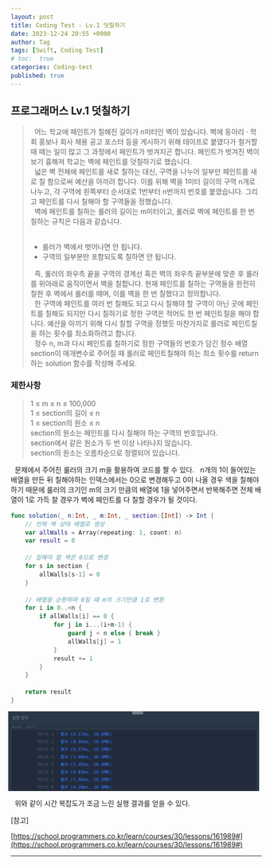 ```yaml
---
layout: post
title: Coding Test - Lv.1 덧칠하기
date: 2023-12-24 20:55 +0900
author: Tag
tags: [Swift, Coding Test]
# toc:  true
categories: Coding-test
published: true
---
```

<h2> 프로그래머스 Lv.1 덧칠하기 </h2>

<blockquote>
&nbsp; 어느 학교에 페인트가 칠해진 길이가 n미터인 벽이 있습니다. 벽에 동아리 · 학회 홍보나 회사 채용 공고 포스터 등을 게시하기 위해 테이프로 붙였다가 철거할 때 떼는 일이 많고 그 과정에서 페인트가 벗겨지곤 합니다. 페인트가 벗겨진 벽이 보기 흉해져 학교는 벽에 페인트를 덧칠하기로 했습니다. <br>
&nbsp; 넓은 벽 전체에 페인트를 새로 칠하는 대신, 구역을 나누어 일부만 페인트를 새로 칠 함으로써 예산을 아끼려 합니다. 이를 위해 벽을 1미터 길이의 구역 n개로 나누고, 각 구역에 왼쪽부터 순서대로 1번부터 n번까지 번호를 붙였습니다. 그리고 페인트를 다시 칠해야 할 구역들을 정했습니다. <br>
&nbsp; 벽에 페인트를 칠하는 롤러의 길이는 m미터이고, 롤러로 벽에 페인트를 한 번 칠하는 규칙은 다음과 같습니다. <br>
<br>
<ul>
    <li>롤러가 벽에서 벗어나면 안 됩니다. </li>
    <li>구역의 일부분만 포함되도록 칠하면 안 됩니다. </li>
</ul>
&nbsp; 즉, 롤러의 좌우측 끝을 구역의 경계선 혹은 벽의 좌우측 끝부분에 맞춘 후 롤러를 위아래로 움직이면서 벽을 칠합니다. 현재 페인트를 칠하는 구역들을 완전히 칠한 후 벽에서 롤러를 떼며, 이를 벽을 한 번 칠했다고 정의합니다. <br>
&nbsp; 한 구역에 페인트를 여러 번 칠해도 되고 다시 칠해야 할 구역이 아닌 곳에 페인트를 칠해도 되지만 다시 칠하기로 정한 구역은 적어도 한 번 페인트칠을 해야 합니다. 예산을 아끼기 위해 다시 칠할 구역을 정했듯 마찬가지로 롤러로 페인트칠을 하는 횟수를 최소화하려고 합니다. <br>
&nbsp; 정수 n, m과 다시 페인트를 칠하기로 정한 구역들의 번호가 담긴 정수 배열 section이 매개변수로 주어질 때 롤러로 페인트칠해야 하는 최소 횟수를 return 하는 solution 함수를 작성해 주세요. <br>
</blockquote>

 <h3> 제한사항</h3>

<blockquote>
1 ≤ m ≤ n ≤ 100,000 <br>
1 ≤ section의 길이 ≤ n <br>
1 ≤ section의 원소 ≤ n <br>
section의 원소는 페인트를 다시 칠해야 하는 구역의 번호입니다. <br>
section에서 같은 원소가 두 번 이상 나타나지 않습니다. <br>
section의 원소는 오름차순으로 정렬되어 있습니다. <br>
</blockquote>


&nbsp; 문제에서 주어진 룰러의 크기 m을 활용하여 코드를 짤 수 있다.
&nbsp; n개의 1이 들어있는 배열을 만든 뒤 칠해야하는 인덱스에서는 0으로 변경해두고 0이 나올 경우 색을 칠해야하기 때문에 룰러의 크기인 m의 크기 만큼의 배열에 1을 넣어주면서 반복해주면 전체 배열이 1로 가득 찰 경우가 벽에 페인트를 다 칠할 경우가 될 것이다.

```swift
func solution(_ n:Int, _ m:Int, _ section:[Int]) -> Int {
    // 전체 벽 상태 배열로 생성
    var allWalls = Array(repeating: 1, count: n)
    var result = 0
    
    // 칠해야 할 벽은 0으로 변경
    for s in section {
        allWalls[s-1] = 0
    }
    
    // 배열을 순환하며 0일 때 m의 크기만큼 1로 변환
    for i in 0..<n {
        if allWalls[i] == 0 {
            for j in i...(i+m-1) {
                guard j < n else { break }
                allWalls[j] = 1
            }
            result += 1
        }
    }
    
    return result
}
```

<div style="display: flex; justify-content: center; align-items: center;">
  <img src="/assets/PostImage/1224-01-CodingTest-Lv.1.jpg" style="margin-right: 10px;">
</div>

&nbsp; 위와 같이 시간 복잡도가 조금 느린 실행 결과를 얻을 수 있다.

[참고]

[https://school.programmers.co.kr/learn/courses/30/lessons/161989#](https://school.programmers.co.kr/learn/courses/30/lessons/161989#)

-----
